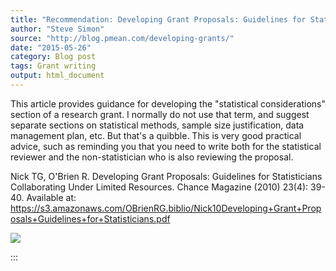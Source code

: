 ```yaml
---
title: "Recommendation: Developing Grant Proposals: Guidelines for Statisticians Collaborating Under Limited Resources"
author: "Steve Simon"
source: "http://blog.pmean.com/developing-grants/"
date: "2015-05-26"
category: Blog post
tags: Grant writing
output: html_document
---
```


This article provides guidance for developing the "statistical
considerations" section of a research grant. I normally do not use that
term, and suggest separate sections on statistical methods, sample size
justification, data management plan, etc. But that's a quibble. This is
very good practical advice, such as reminding you that you need to write
both for the statistical reviewer and the non-statistician who is also
reviewing the proposal.

<!---More--->

Nick TG, O'Brien R. Developing Grant Proposals: Guidelines for
Statisticians Collaborating Under Limited Resources. Chance Magazine
(2010) 23(4): 39-40. Available at:
<https://s3.amazonaws.com/OBrienRG.biblio/Nick10Developing+Grant+Proposals+Guidelines+for+Statisticians.pdf>

![](../../images/developing-grants01.png)


:::

